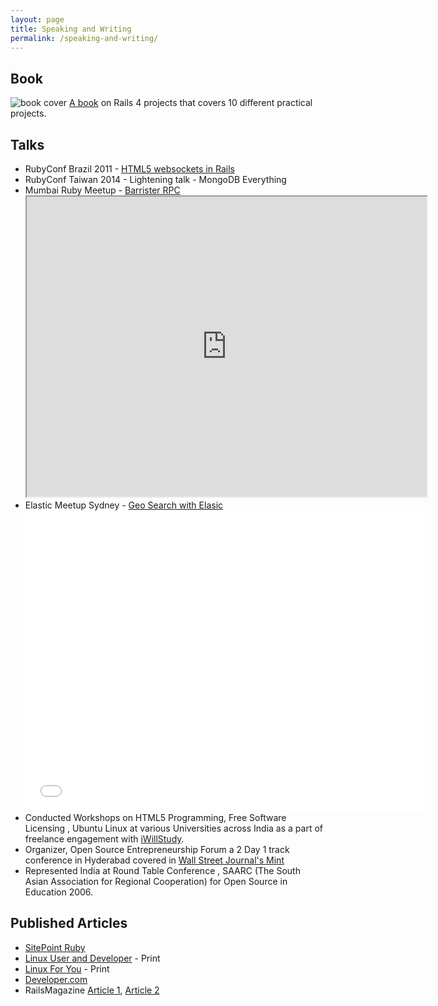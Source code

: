 ```yaml
---
layout: page
title: Speaking and Writing
permalink: /speaking-and-writing/
---
```


## Book

![book cover](https://d255esdrn735hr.cloudfront.net/sites/default/files/imagecache/ppv4_main_book_cover/6294OS_cover.jpg)
[A book](https://www.packtpub.com/application-development/rails-4-application-development-hotshot) on Rails 4 projects that covers 10 different practical projects.

## Talks

- RubyConf Brazil 2011 - [HTML5 websockets in Rails](http://evts.at/1fKv9m2)
- RubyConf Taiwan 2014 - Lightening talk - MongoDB Everything
- Mumbai Ruby Meetup - [Barrister RPC](http://slides.com/saurabhbhatia/geo-elastic#/)
  <iframe src="https://drive.google.com/file/d/0ByHaJIp_Oob4MlA3dXlxZWx3Q0U/preview" width="640" height="480"></iframe>
- Elastic Meetup Sydney - [Geo Search with Elasic](http://slides.com/saurabhbhatia/geo-elastic#/)
  <iframe src="//slides.com/saurabhbhatia/geo-elastic/embed" width="640" height="480" scrolling="no" frameborder="0" webkitallowfullscreen mozallowfullscreen allowfullscreen></iframe>
- Conducted Workshops on HTML5 Programming, Free Software Licensing , Ubuntu Linux at various Universities across India as a part of freelance engagement with [iWillStudy](http://iwillstudy.com).
- Organizer, Open Source Entrepreneurship Forum a 2 Day 1 track conference in Hyderabad covered in [Wall Street Journal's Mint](http://goo.gl/GtPR3 )
- Represented India at Round Table Conference , SAARC (The South Asian Association for Regional Cooperation) for Open Source in Education 2006.

## Published Articles

- [SitePoint Ruby](http://www.sitepoint.com/author/sbhatia/)
- [Linux User and Developer](http://linuxuser.co.uk) - Print
- [Linux For You](http://linuxforu.com) - Print
- [Developer.com](http://www.developer.com/author/SaurabhBhatia4350.htm)
- RailsMagazine [Article 1](http://goo.gl/oXn6z), [Article 2](http://goo.gl/Tc6FS)
